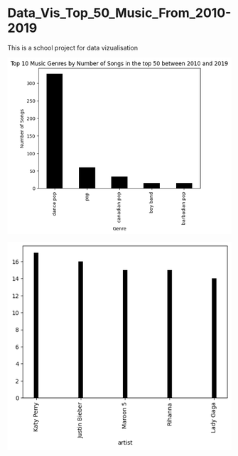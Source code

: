 # Data_Vis_Top_50_Music_From_2010-2019

This is a school project for data vizualisation



<p align="center">
  <img src="top5_music_genre.PNG">
</p>

<p align="center">
  <img src="top_5_artists.PNG">
</p>
